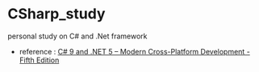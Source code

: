 # CSharp_study
personal study on C# and .Net framework  
- reference : [C# 9 and .NET 5 – Modern Cross-Platform Development - Fifth Edition](https://www.packtpub.com/product/c-9-and-net-5-modern-cross-platform-development-fifth-edition/9781800568105)
